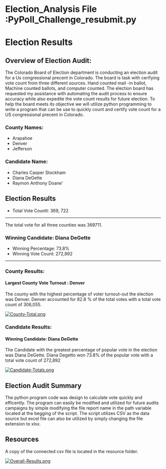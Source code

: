 # Election_Analysis File :PyPoll_Challenge_resubmit.py

# Election Results 

## Overview of Election Audit:
The Colorado Board of Election department is conducting an election audit  for a Us congressional precent in Colorado. The board is task with cerifying vote count from three different sources. Hand counted mail -in ballot, Machine counted ballots, and computer counted. 
The election board has requested my assistance with automating the audit process to ensure accuracy while also expedite the vote count results for future election. To help the board meets its objective we will utilize python programming to write a program that can be use to quickly count and certify vote count for a US congressional precent in Colorado.  
### County Names: 
- Arapahoe
- Denver
- Jefferson

### Candidate Name: 
- Charles Casper Stockham
- Diana DeGette
- Raymon Anthony Doane'

## Election Results

- Total Vote Countt: 369, 722
-------------------------
The total vote for all three counties was 369711. 
### Winning Candidate:  Diana DeGette 

- Winning Percentage: 73.8%
- Winning Vote Count: 272,892
-------------------------


### County Results: 

#### Largest County Vote Turnout :  Denver

The county with the highest percentage of voter turnout-out the election was Denver. Denver accounted for 82.8 % of the total votes with a total vote count of 306,055. 

[![County-Total.png](https://i.postimg.cc/ZRq6G29j/County-Total.png)](https://postimg.cc/sBtBSn4Z)

### Candidate Results: 

#### Winning Candidate:  Diana DeGette 

The Candidate with the greatest percentage of popular vote in the election was Diana DeGette. Diana Degetto won 73.8% of the popular vote with a total vote count of 272,892

[![Candidate-Totals.png](https://i.postimg.cc/44LWxbsm/Candidate-Totals.png)](https://postimg.cc/vDnrPn1s)



## Election Audit Summary

The python program code was design to calculate vote quickly and efficently. The program can easily be modified and utilized  for future audits campaigns by simple modifying the file report name in the path variable located at the begging of the script.  The script utilizes CSV as the data source but excel file can also be utilized by simply changing the file extension to xlsx.

## Resources

A copy of the connected csv file is located in the resource folder. 


[![Overall-Results.png](https://i.postimg.cc/PxHR1tRJ/Overall-Results.png)](https://postimg.cc/GBMKC1rn)
